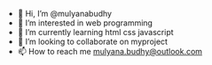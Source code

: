 - 👋 Hi, I’m @mulyanabudhy
- 👀 I’m interested in web programming
- 🌱 I’m currently learning html css javascript
- 💞️ I’m looking to collaborate on myproject
- 📫 How to reach me mulyana.budhy@outlook.com

<!---
mulyanabudhy/mulyanabudhy is a ✨ special ✨ repository because its `README.md` (this file) appears on your GitHub profile.
You can click the Preview link to take a look at your changes.
--->
